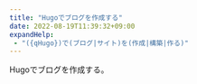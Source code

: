 ```yaml
---
title: "Hugoでブログを作成する"
date: 2022-08-19T11:39:32+09:00
expandHelp:
 - "({qHugo})で(ブログ|サイト)を(作成|構築|作る)"
---
```


Hugoでブログを作成する。
